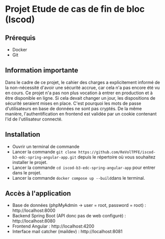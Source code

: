 # Projet Etude de cas de fin de bloc (Iscod)

## Prérequis

- Docker
- Git

## Information importante

Dans le cadre de ce projet, le cahier des charges a explicitement informé de la non-nécessité d'avoir une sécurité accrue, car cela n'a pas encore été vu en cours.
Ce projet n'a pas non plus vocation à entrer en production et à être disponible en ligne. Si cela devait changer un jour, les dispositions de sécurité seraient mises en place.
C'est pourquoi les mots de passe d'utilisateurs en base de données ne sont pas cryptés. De la même manière, l'authentification en frontend est validée par un cookie contenant l'id de l'utilisateur connecté.

## Installation

- Ouvrir un terminal de commande
- Lancer la commande ```git clone https://github.com/ReVolTPFE/iscod-b3-edc-spring-angular-app.git``` depuis le répertoire où vous souhaitez installer le projet.
- Lancer la commande ```cd iscod-b3-edc-spring-angular-app``` pour entrer dans le projet.
- Lancer la commande ```docker compose up --build```dans le terminal.

## Accès à l'application

- Base de données (phpMyAdmin -> user = root, password = root) : http://localhost:8000
- Backend Spring Boot (API donc pas de web configuré) : http://localhost:8080
- Frontend Angular : http://localhost:4200
- Interface mail catcher (maildev) : http://localhost:8081